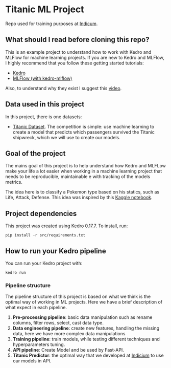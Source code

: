 # Titanic ML Project

Repo used for training purposes at [Indicum](https://indicium.tech/).

## What should I read before cloning this repo?

This is an example project to understand how to work with Kedro and MLFlow for machine learning projects. If you are new to Kedro and MLFlow, I highly recommend that you follow these getting started tutorials:

 * [Kedro](https://kedro.readthedocs.io/en/stable/02_get_started/01_prerequisites.html)
 * [MLFlow (with kedro-mlflow)](https://kedro-mlflow.readthedocs.io/en/stable/source/03_getting_started/index.html)

Also, to understand why they exist I suggest this [video](https://www.youtube.com/watch?v=ZPxuohy5SoU&ab_channel=PyData). 

## Data used in this project

In this project, there is one datasets:

 * [Titanic Dataset](https://www.kaggle.com/competitions/titanic/data). The competition is simple: use machine learning to create a model that predicts which passengers survived the Titanic shipwreck, which we will use to create our models.

## Goal of the project

The mains goal of this project is to help understand how Kedro and MLFLow make your life a lot easier when working in a machine learning project that needs to be reproducible, maintainable e with tracking of the models metrics.

The idea here is to classify a Pokemon type based on his statics, such as Life, Attack, Defense. This idea was inspired by this [Kaggle notebook](https://www.kaggle.com/ericazhou/pokemon-type-classification).

## Project dependencies

This project was created using Kedro 0.17.7. To install, run:

```
pip install -r src/requirements.txt
```

## How to run your Kedro pipeline

You can run your Kedro project with:

```
kedro run
```
### Pipeline structure

The pipeline structure of this project is based on what we think is the optimal way of working in ML projects. Here we have a brief description of what expect in each pipeline.

  1) **Pre-processing pipeline**: basic data manipulation such as rename columns, filter rows, select, cast data type.
  2) **Data engineering pipeline**: create new features, handling the missing data, here we have more complex data manipulations
  3) **Training pipeline**: train models, while testing different techniques and hyperparameters tuning.
  4) **API pipeline**: Create Model and be used by Fast-API.
  5) **Titanic Predictor**: the optimal way that we developed at [Indicium](https://indicium.tech/) to use our models in API.